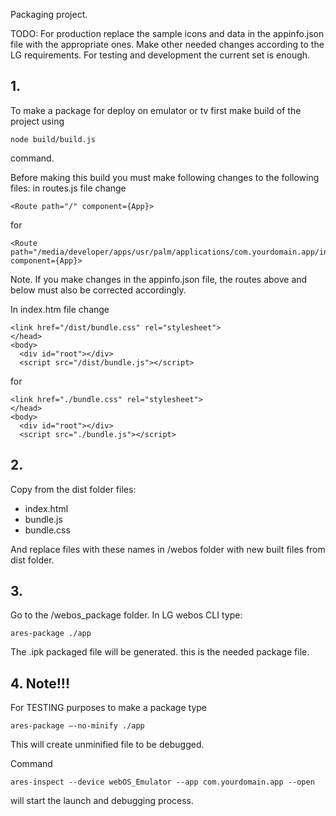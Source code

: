 Packaging project.

TODO: For production replace the sample icons and data in the appinfo.json file with the appropriate ones. Make other needed changes according to the LG requirements.
For testing and development the current set is enough.

## 1.  
To make a package for deploy on emulator or tv first make build of the project using
```
node build/build.js
```
command. 

Before making this build you must make following changes to the following files:
in routes.js file change 
```
<Route path="/" component={App}>
```
for 
```
<Route path="/media/developer/apps/usr/palm/applications/com.yourdomain.app/index.html" component={App}>
```
Note. If you make changes in the appinfo.json file, the routes above and below must also be corrected accordingly.



In index.htm file change
```
<link href="/dist/bundle.css" rel="stylesheet">
</head>
<body>
  <div id="root"></div>
  <script src="/dist/bundle.js"></script>
```
for 
```
<link href="./bundle.css" rel="stylesheet">
</head>
<body>
  <div id="root"></div>
  <script src="./bundle.js"></script>
```
    

## 2.
Copy from the dist folder files:
 - index.html
 - bundle.js
 - bundle.css
 
And replace files with these names in /webos folder with new built files from dist folder.

## 3.
Go to the /webos_package folder. In LG webos CLI type:
```
ares-package ./app
```

The .ipk packaged file will be generated. this is the needed package file.


## 4. Note!!!

For TESTING purposes to make a package type
```
ares-package –-no-minify ./app
```
This will create unminified file to be debugged.

Command 
```
ares-inspect --device webOS_Emulator --app com.yourdomain.app --open
```
will start the launch and debugging process.


